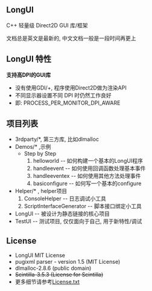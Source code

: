 ﻿## LongUI
 C++ 轻量级 Direct2D GUI 库/框架  
 
 文档总是英文是最新的, 中文文档一般是一段时间再更上

## LongUI 特性
 
**支持高DPI的GUI库**
  - 没有使用GDI/+, 程序使用Direct2D做为渲染API
  - 不同显示器设置不同 DPI 时仍然工作良好
  - 即: PROCESS_PER_MONITOR_DPI_AWARE

## 项目列表
  
  - 3rdparty/*, 第三方库, 比如dlmalloc
  - Demos/* ,示例  
    - Step by Step  
      1. helloworld -- 如何构建一个基本的LongUI程序
      2. handleevent -- 如何使用回调函数处理基本事件
      3. handleeventex -- 如何使用其他方法处理事件
      4. basiconfigure -- 如何写一个基本的configure 
  - Helper/* , helper项目  
    1.  ConsoleHelper -- 日志调试小工具
    2.  ScriptInterfaceGenerator -- 脚本接口绑定小工具
  - LongUI -- 被设计为静态链接的核心项目
  - TestUI -- 测试项目, 仅仅面向于自己, 用于新特性/调试
  
## License
  
  - LongUI MIT License
  - pugixml parser - version 1.5 (MIT License)
  - dlmalloc-2.8.6 (public domain)
  - ~~Scintilla-3.5.3 (License for Scintilla)~~
  - 更多细节请参考[License.txt](./License.txt)